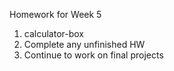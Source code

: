 Homework for Week 5

1. calculator-box
2. Complete any unfinished HW
3. Continue to work on final projects
